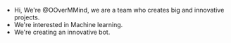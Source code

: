 - Hi, We're @OOverMMind, we are a team who creates big and innovative projects.
- We're interested in Machine learning.
- We're creating an innovative bot.

<!---
OOverMMind/OOverMMind is a ✨ special ✨ repository because its `README.md` (this file) appears on your GitHub profile.
You can click the Preview link to take a look at your changes.
--->
